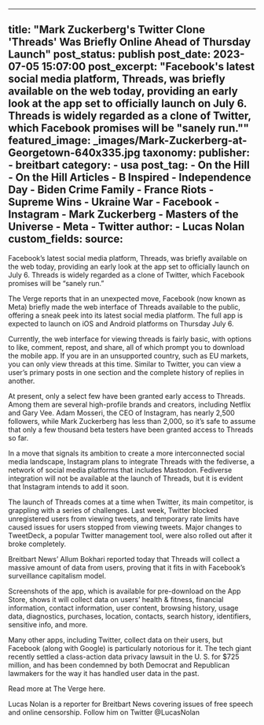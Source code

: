 
---
title: "Mark Zuckerberg&#39;s Twitter Clone &#39;Threads&#39; Was Briefly Online Ahead of Thursday Launch" 
post_status: publish
post_date: 2023-07-05 15:07:00 
post_excerpt: "Facebook&#39;s latest social media platform, Threads, was briefly available on the web today, providing an early look at the app set to officially launch on July 6. Threads is widely regarded as a clone of Twitter, which Facebook promises will be &quot;sanely run.&quot;"
featured_image: _images/Mark-Zuckerberg-at-Georgetown-640x335.jpg 
taxonomy:
    publisher:
        - breitbart
    category:
        - usa 
    post_tag:
        - On the Hill
        - On the Hill Articles
        - B Inspired
        - Independence Day
        - Biden Crime Family
        - France Riots
        - Supreme Wins
        - Ukraine War
        - Facebook
        - Instagram
        - Mark Zuckerberg
        - Masters of the Universe
        - Meta
        - Twitter
    author:
        - Lucas Nolan
custom_fields:
    source: 
---
Facebook’s latest social media platform, Threads, was briefly available on the web today, providing an early look at the app set to officially launch on July 6. Threads is widely regarded as a clone of Twitter, which Facebook promises will be “sanely run.”

The Verge reports that in an unexpected move, Facebook (now known as Meta) briefly made the web interface of Threads available to the public, offering a sneak peek into its latest social media platform. The full app is expected to launch on iOS and Android platforms on Thursday July 6.

Currently, the web interface for viewing threads is fairly basic, with options to like, comment, repost, and share, all of which prompt you to download the mobile app. If you are in an unsupported country, such as EU markets, you can only view threads at this time. Similar to Twitter, you can view a user’s primary posts in one section and the complete history of replies in another.

At present, only a select few have been granted early access to Threads. Among them are several high-profile brands and creators, including Netflix and Gary Vee. Adam Mosseri, the CEO of Instagram, has nearly 2,500 followers, while Mark Zuckerberg has less than 2,000, so it’s safe to assume that only a few thousand beta testers have been granted access to Threads so far.

In a move that signals its ambition to create a more interconnected social media landscape, Instagram plans to integrate Threads with the fediverse, a network of social media platforms that includes Mastodon. Fediverse integration will not be available at the launch of Threads, but it is evident that Instagram intends to add it soon.

The launch of Threads comes at a time when Twitter, its main competitor, is grappling with a series of challenges. Last week, Twitter blocked unregistered users from viewing tweets, and temporary rate limits have caused issues for users stopped from viewing tweets. Major changes to TweetDeck, a popular Twitter management tool, were also rolled out after it broke completely.

Breitbart News’ Allum Bokhari reported today that Threads will collect a massive amount of data from users, proving that it fits in with Facebook’s surveillance capitalism model.

Screenshots of the app, which is available for pre-download on the App Store, shows it will collect data on users’ health &amp; fitness, financial information, contact information, user content, browsing history, usage data, diagnostics, purchases, location, contacts, search history, identifiers, sensitive info, and more.

Many other apps, including Twitter, collect data on their users, but Facebook (along with Google) is particularly notorious for it. The tech giant recently settled a class-action data privacy lawsuit in the U. S. for $725 million, and has been condemned by both Democrat and Republican lawmakers for the way it has handled user data in the past.

Read more at The Verge here.

Lucas Nolan is a reporter for Breitbart News covering issues of free speech and online censorship. Follow him on Twitter @LucasNolan 